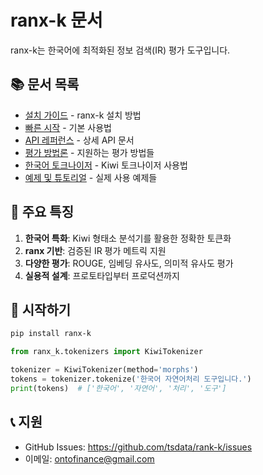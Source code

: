 # ranx-k 문서

ranx-k는 한국어에 최적화된 정보 검색(IR) 평가 도구입니다.

## 📚 문서 목록

- [설치 가이드](installation.md) - ranx-k 설치 방법
- [빠른 시작](quickstart.md) - 기본 사용법
- [API 레퍼런스](api-reference.md) - 상세 API 문서
- [평가 방법론](evaluation-methods.md) - 지원하는 평가 방법들
- [한국어 토크나이저](korean-tokenizer.md) - Kiwi 토크나이저 사용법
- [예제 및 튜토리얼](examples.md) - 실제 사용 예제들

## 🎯 주요 특징

1. **한국어 특화**: Kiwi 형태소 분석기를 활용한 정확한 토큰화
2. **ranx 기반**: 검증된 IR 평가 메트릭 지원
3. **다양한 평가**: ROUGE, 임베딩 유사도, 의미적 유사도 평가
4. **실용적 설계**: 프로토타입부터 프로덕션까지

## 🚀 시작하기

```bash
pip install ranx-k
```

```python
from ranx_k.tokenizers import KiwiTokenizer

tokenizer = KiwiTokenizer(method='morphs')
tokens = tokenizer.tokenize('한국어 자연어처리 도구입니다.')
print(tokens)  # ['한국어', '자연어', '처리', '도구']
```

## 📞 지원

- GitHub Issues: https://github.com/tsdata/rank-k/issues
- 이메일: ontofinance@gmail.com